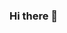 ### Hi there 👋

<!--
**CaiqueRamos/CaiqueRamos** is a ✨ _special_ ✨ repository because its `README.md` (this file) appears on your GitHub profile.

***Connect With me**
<link rel="stylesheet" href="https://www.linkedin.com/in/caique-ramos-601782176/">
<img src="https://www.jsdelivr.com/package/npm/dustjs-linkedin" alt="">
